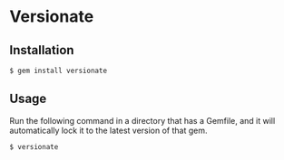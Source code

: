 # Versionate

## Installation

```bash
$ gem install versionate
```

## Usage

Run the following command in a directory that has a Gemfile, and it will
automatically lock it to the latest version of that gem. 

```bash
$ versionate
```
